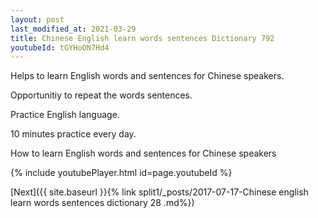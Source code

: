 ```yaml
---
layout: post
last_modified_at: 2021-03-29
title: Chinese English learn words sentences Dictionary 792 
youtubeId: tGYHoON7Hd4
---
```

 
 
Helps to learn English words and sentences for Chinese speakers.

Opportunitiy to repeat the words sentences. 

Practice English language. 
 
10 minutes practice every day. 
 
How to learn English words and sentences for Chinese speakers 
 
{% include youtubePlayer.html id=page.youtubeId %}
 
 
[Next]({{ site.baseurl }}{% link  split1/_posts/2017-07-17-Chinese english learn words sentences dictionary 28 .md%})
 

